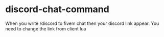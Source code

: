 # discord-chat-command
When you write /discord to fivem chat then your discord link appear. You need to change the link from client lua
